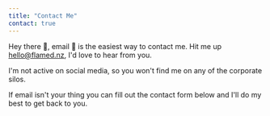 ```yaml
---
title: "Contact Me"
contact: true
---
```


Hey there :wave:, email :email: is the easiest way to contact me. Hit me up [hello@flamed.nz](mailto:hello@flamed.nz?subject=fLaMEd.nz), I'd love to hear from you.


I'm not active on social media, so you won't find me on any of the corporate silos. 

If email isn't your thing you can fill out the contact form below and I'll do my best to get back to you.


